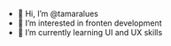 - 👋 Hi, I’m @tamaralues
- 👀 I’m interested in fronten development
- 🌱 I’m currently learning UI and UX skills

<!---
tamaralues/tamaralues is a ✨ special ✨ repository because its `README.md` (this file) appears on your GitHub profile.
You can click the Preview link to take a look at your changes.
--->
